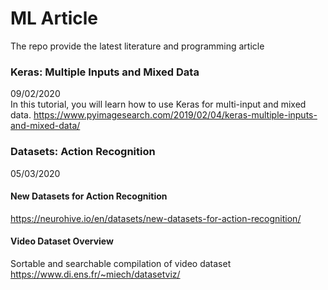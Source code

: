 # ML Article
The repo provide the latest literature and programming article

### Keras: Multiple Inputs and Mixed Data
09/02/2020</br> 
In this tutorial, you will learn how to use Keras for multi-input and mixed data.
https://www.pyimagesearch.com/2019/02/04/keras-multiple-inputs-and-mixed-data/

### Datasets: Action Recognition
05/03/2020

#### New Datasets for Action Recognition
https://neurohive.io/en/datasets/new-datasets-for-action-recognition/

#### Video Dataset Overview
Sortable and searchable compilation of video dataset
https://www.di.ens.fr/~miech/datasetviz/
